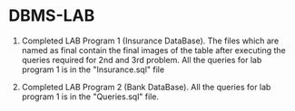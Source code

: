 # DBMS-LAB

1) Completed LAB Program 1 (Insurance DataBase).
 The files which are named as final contain the final images of the table after executing the queries required for 2nd and 3rd problem.
  All the queries for lab program 1 is in the "Insurance.sql" file
  
  
2) Completed LAB Program 2 (Bank DataBase).
  All the queries for lab program 1 is in the "Queries.sql" file. 
